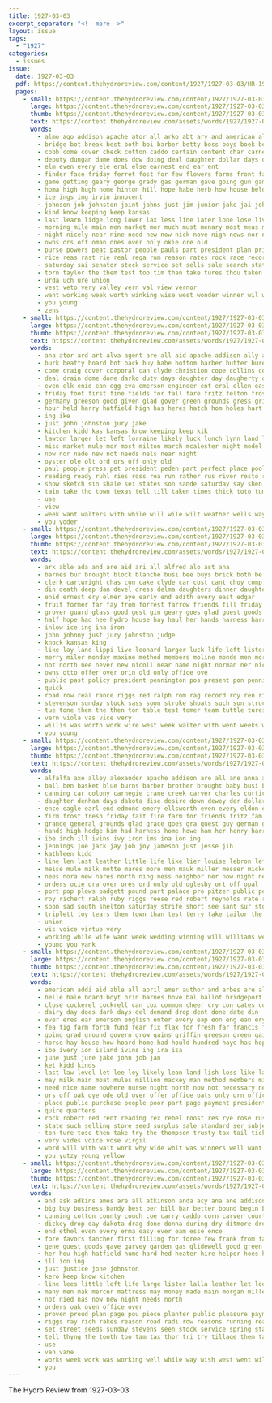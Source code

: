 ```yaml
---
title: 1927-03-03
excerpt_separator: "<!--more-->"
layout: issue
tags:
  - "1927"
categories:
  - issues
issue:
  date: 1927-03-03
  pdf: https://content.thehydroreview.com/content/1927/1927-03-03/HR-1927-03-03.pdf
  pages:
    - small: https://content.thehydroreview.com/content/1927/1927-03-03/small/HR-1927-03-03-01.jpg
      large: https://content.thehydroreview.com/content/1927/1927-03-03/large/HR-1927-03-03-01.jpg
      thumb: https://content.thehydroreview.com/content/1927/1927-03-03/thumbnails/HR-1927-03-03-01.jpg
      text: https://content.thehydroreview.com/assets/words/1927/1927-03-03/HR-1927-03-03-01.txt
      words:
        - almo ago addison apache ator all arko abt ary and american alva acres arbuckle aid are aust arling ask age able ament ast
        - bridge bot break best both boi barber betty boss boys boek bessie born business board brother boy bell bors bill bible bout big bort back barbe but body boone binger ball bills bottle been
        - cobb come cover check cotton caddo certain content char carnegie corn cation clinton creek clear chap city cost class county cecil can christ comment car church cough call canyon churches court cap christians
        - deputy dungan dame does dow doing deal daughter dollar days demand decent done dustin down dark during day desire
        - elm even every ele eral else earnest end ear ent
        - finder face friday ferret fost for few flowers farms front far fee forward fire flood favor fair foot farmer fie felton fath from felt first fees fall fort furnish forty firm forth fruits farm frazier floyd fine
        - game getting geary george grady gas german gave going gun games good grove gall gon grow general gregg given governor greet grace goes
        - homa high hugh home hinton hill hope habe herb how house held her hunting hansford holding hearty hour hesser hall harm had henry hundred hand hydro hurt him hide hut heen head has husbands hever
        - ice ings ing irvin innocent
        - johnson job johnston joint johns just jim junior jake jai john
        - kind know keeping keep kansas
        - last learn lidge long lower lax less line later lone lose live league low looke lead land lies list late lay lynn look lands large lamb lane life lucile light little letter level left
        - morning mile main men market mor much must menary most meas might mention marriage march members many moral mere means mai may matter mcbride mon more miss man
        - night nicely near nine need new now nick nove nigh news nor never nation not ness
        - owns ors off oman ones over only okie ore old
        - purse powers peat pastor people pauls part president plan price public page poe pro preacher pic pon police pinion pound post place policy pay pel present power pick paper
        - rice reas rast rie real rega rum reason rates rock race records roy ring rest reasons
        - saturday sai senator steck service set sells sale search station sur second sunday stock stolen servi snow surprise smiling small sun start sea shorty see school she star state such safe stick sister silence streets son special sermon south sean singles sar sake sides show stay still smith session smoke sincere sheriff sales sin shall
        - torn taylor the them test too tim than take tures thou taken tran tucker thing tax ture ton ten thi takes then troub town
        - urda uch ure union
        - vest veto very valley vern val view vernor
        - want working week worth winking wise west wonder winner wil with wells wife wheat work was will washita while wit wall walk word warning walton
        - you young
        - zens
    - small: https://content.thehydroreview.com/content/1927/1927-03-03/small/HR-1927-03-03-02.jpg
      large: https://content.thehydroreview.com/content/1927/1927-03-03/large/HR-1927-03-03-02.jpg
      thumb: https://content.thehydroreview.com/content/1927/1927-03-03/thumbnails/HR-1927-03-03-02.jpg
      text: https://content.thehydroreview.com/assets/words/1927/1927-03-03/HR-1927-03-03-02.txt
      words:
        - ana ator ard art alva agent are all aid apache addison ally atter appleman and amarillo areas ang adkins
        - burk beatty board bot back buy babe bottom barber butter bureau ben brings baby bergthold belong best band ber bake bur but brown been bill beat bradley buns bry
        - come craig cover corporal can clyde christion cope collins condi cooks col cantrell carver chick colorado con chief county craft carry cosner chatt caraway cost chairs city cake cord chair cann
        - deal drain dome done darko duty days daughter day daugherty dames din drilling down dainty date diamond
        - even elk enid ean egg eva emerson engineer ent eral ellen east
        - friday foot first fine fields for fall fare fritz felton frost freeman few friends frances flow fort favorite fuel frank from faster fisk
        - germany greeson good given glad gover green grounds gress griffin growe grain gaa gave ground gas guest
        - hour held harry hatfield high has heres hatch hom holes hart home hardware hill hons harts how house her harvey har had hoe hinton
        - ing ike
        - just john johnston jury jake
        - kitchen kidd kas kansas know keeping keep kik
        - lawton larger let left lorraine likely luck lunch lynn land lovely long little lowe line last
        - miss market mule mor most milton march mcalester might model mcnary mules mince made mill monday much moody many more maybe money mines meats mattie members miller must marsh
        - now nor nade new not needs nels near night
        - oyster ole olt ord ors off only old
        - paul people press pet president peden part perfect place pool plant plain past pipes pat pot poage per process plett pro present pickles
        - reading ready ruhl ries ross rea run rather rus river resto reason roads roy rinearson ress rough rock ren range raymond ricks raiser ruby rota ridenour
        - show sketch sin shale sei states son sande saturday say shen scotland shales sayre smith six surface seams small sands shed saal sunday such sup speech set special sting she shawnee sisson sell sion simpson school spencer shaft sees sarah sal
        - tain take tho town texas tell till taken times thick toto tum tea ton tam try thelma too taylor the thet talk tay trom theron tom tor team them
        - use
        - view
        - week want walters with while will wile wilt weather wells way well waits water willie world why watch wheat work was worth williams west weatherford went waller
        - you yoder
    - small: https://content.thehydroreview.com/content/1927/1927-03-03/small/HR-1927-03-03-03.jpg
      large: https://content.thehydroreview.com/content/1927/1927-03-03/large/HR-1927-03-03-03.jpg
      thumb: https://content.thehydroreview.com/content/1927/1927-03-03/thumbnails/HR-1927-03-03-03.jpg
      text: https://content.thehydroreview.com/assets/words/1927/1927-03-03/HR-1927-03-03-03.txt
      words:
        - ark able ada and are aid ari all alfred alo ast ana
        - barnes bur brought block blanche busi bee buys brick both belle black begin bertha brand been best bandy brood ball beatty bigger burn big barnum brown business byrum barnard but bridgeport bryan bill bag
        - clerk cartwright chas con cake clyde car cost cant choy comp city clock champlin cea cagg col cook came court cause chiles chick company
        - din death deep dan devel dress delma daughters dinner daughter door depot day dungan duby dooley days doing does daily date
        - enid ernest ery elmer eye early end edith every east edgar
        - fruit former far fay from forrest farrow friends fill friday fork fram for farm fountain foe fed fire fond fost fancy frame foot folks fariss found few ford
        - grover guard glass good gest gin geary goes glad guest goods grove gas
        - half hope had hee hydro house hay haul her hands harness harry hackney him henry head honesty hamilton hines horse home hand hammer hearing hin heath hafey hamme hinton
        - inlow ice ing ina iron
        - john johnny just jury johnston judge
        - knock kansas king
        - like lay land lippi live leonard larger luck life left lister lease lyon lower lot loss leather lefever last lemon
        - merry miler monday maxine method members moline monde men more mile mach manner most mail mckee main magna mitchell mule mares many much made male mary mules mare man must mei moi maybelle milk march miss miller miles
        - not north nee never new nicoll near name night norman ner nicholl nel ned
        - owns otto offer over orin old only office ove
        - public past policy president pennington pos present pon penning part pullen pay people peters press pat place pol
        - quick
        - road row real rance riggs red ralph rom rag record roy ren rian rushing ravel rook
        - stevenson sunday stock sass soon stroke shoats such son struck stove sin sit sister sewing simpson sow street south said stand sen scott springs store saturday shock sun set she staples stay sadie smith special
        - tue tone them the then ton table test tomer team tuttle tures thi tio town than
        - vern viola vas vice very
        - willis was worth work wire west week walter with went weeks will wilson weather well wife weil wisley weatherford winter
        - you young
    - small: https://content.thehydroreview.com/content/1927/1927-03-03/small/HR-1927-03-03-04.jpg
      large: https://content.thehydroreview.com/content/1927/1927-03-03/large/HR-1927-03-03-04.jpg
      thumb: https://content.thehydroreview.com/content/1927/1927-03-03/thumbnails/HR-1927-03-03-04.jpg
      text: https://content.thehydroreview.com/assets/words/1927/1927-03-03/HR-1927-03-03-04.txt
      words:
        - alfalfa axe alley alexander apache addison are all ane anna and ard ari
        - ball ben basket blue burns barber brother brought baby busi brood boys best born bros buy both bessie bassler black brown beach big binder bus bay bors bobby but beams birt beatty
        - canning car colony carnegie crane creek carver charles curtice cecil corn child cope city carmen cleve cedar clyde come criss comes carl cattle county chick champlin collier colorado crissman choice
        - daughter denham days dakota dise desire down dewey der dollar date dinner day duke dus demotte delbert david don
        - ence eagle earl end edmond emery ellsworth even every eldon ent easy eash
        - firm frost fresh friday fait fire farm for friends fritz fam felton fleeman foo first frank fry fine from fails filling frida few fran folks
        - grande general grounds glad grace goes gra guest guy german gas good gone george griffin gallop gus given gordon gar gray groene grain
        - hands high hodge him had harness home howe ham her henry harrow has hom hood heart hammon hern honor harvey hope hesser house herald herford horse hydro herndon
        - ibe inch ill ivins ivy iron ims ina ion ing
        - jennings joe jack jay job joy jameson just jesse jih
        - kathleen kidd
        - line len last leather little life like lier louise lebron left lee land lawton lone lim lister look liss
        - meise mule milk motte mares more men mauk miller messer mickey mis mcquaid marsh martin magnolia mules march mare monday morn mention mon masi meals mcalester morning margret maud mille made mills mackey miss
        - nees nora new nares north ning ness neighbor ner now night news never note
        - orders ocie ora over ores ord only old oglesby ort off opal
        - port pop plows padgett pound part palace pro pitzer public pelle power pullman pope pack pork paper prise prudent pay place per packard potter
        - roy richert ralph ruby riggs reese red robert reynolds rate riding ridge ren rabbit
        - soon sad south shelton saturday strife short see sant sur stockton sorrel sun sylvester station son sons simmons segar stray storm still snow span shines sat spell slow sale sunday song sul strength sell smile smith sunda school special star seth soul spivey sin
        - triplett toy tears them town than test terry take tailor the trip tom tenn thet try ted taylor team thomas
        - union
        - vis voice virtue very
        - working while wife want week wedding winning will williams went weather with wyatt west wesley worth waller watson well weeks weatherford wool william was winter woodward wilson wheel warde
        - young you yank
    - small: https://content.thehydroreview.com/content/1927/1927-03-03/small/HR-1927-03-03-05.jpg
      large: https://content.thehydroreview.com/content/1927/1927-03-03/large/HR-1927-03-03-05.jpg
      thumb: https://content.thehydroreview.com/content/1927/1927-03-03/thumbnails/HR-1927-03-03-05.jpg
      text: https://content.thehydroreview.com/assets/words/1927/1927-03-03/HR-1927-03-03-05.txt
      words:
        - american addi aid able all april amer author and arbes are alls ach amos arm acres acre allen
        - belle bale board boyt brin barnes bove bal ballot bridgeport bulk blood been brings bill bury bring bois black bar barness big buy beas back borne bank buyers buff body buggy business better begun braly but bradley beyor baby
        - close cockerel cockrell can cox common cheer cry con cates cotton call col cock comb cost corn chick carrier cattle cope certain counter courts chief cot
        - dairy day does dark days del demand drop dent done date din
        - ever eres ear emerson english enter every eap eon eng ean ery elmer end elgin eye eakin else early
        - fea fig farm forth fund fear fix flax for fresh far francis front free few first flock fell from full farmer fee face fruit
        - going grad ground govern grow gains griffin greeson green gai gas geary good
        - horse hay house how hoard home had hould hundred haye has hope harness heart hinton held him hydro hodgson henke hold hatfield heger high
        - ibe ivery ion island ivins ing ira isa
        - june just jure jake john job jan
        - ket kidd kinds
        - last law level let lee ley likely lean land lish loss like large leghorn long lite
        - may milk main moat mules million mackey man method members mill mar made many milling market millet miller money middle more must maybe mil most men mckee morgan
        - need nice name nowhere nurse night north now not necessary nee news nor
        - ors off oak oye ode old over offer office oats only orn officer
        - place public purchase people poor part page payment president pen plants profit pack pure process pump piano present post pounds push pro persons price paige pound pair plan pow perse pullen per perfect prairie pay pop pork
        - quire quarters
        - rock robert red rent reading rex rebel roost res rye rose rush reed reasons ratte rates rade rivers rate rawleigh roof raspberry rice route real roy ring raiser rhode
        - state such selling store seed surplus sale standard ser subject self sok shape say smiling sum sumers sorn star setting stock stone sal shall strain study sand sees soon see stover scott stolen sed single shows states seems size sales spring sell smith season sali
        - ton ture tose then take try the thompson trusty tax tail tickle than tobacco terry taylor trace tee them tra
        - very vides voice vose virgil
        - word will with wait work why wide whit was winners well want wheat waste while week write water world white way west wells
        - you yutzy young yellow
    - small: https://content.thehydroreview.com/content/1927/1927-03-03/small/HR-1927-03-03-06.jpg
      large: https://content.thehydroreview.com/content/1927/1927-03-03/large/HR-1927-03-03-06.jpg
      thumb: https://content.thehydroreview.com/content/1927/1927-03-03/thumbnails/HR-1927-03-03-06.jpg
      text: https://content.thehydroreview.com/assets/words/1927/1927-03-03/HR-1927-03-03-06.txt
      words:
        - and ask adkins ames are all atkinson anda acy ana ane addison
        - big buy business bandy best ber bill bar better bound begin been bitterly back bet but bond brothers burner book bros band bulk
        - cunning cotton county couch coe carry caddo corn carver court chairs cash call cogar cousin crane clerk comba come city chair change clar care case can
        - dickey drop day dakota drag done donna during dry ditmore dresser daughter davenport darko
        - end ethel even every erma easy ever eam esse ence
        - fore favors fancher first filling for foree few frank from famous fall fer farmer far front fill free
        - gene guest goods gave garvey garden gas glidewell good green gone gold governor getting grade
        - her hou high hatfield hume hard hed heater hire helper hoes hour home had hydro hamilton hay hope hardware him house haze has held hands harry hail
        - ill ion ing
        - just justice jone johnston
        - kero keep know kitchen
        - line lees little left life large lister lalla leather let look long light lead law
        - many men mak mercer mattress may money made main morgan miller milward march morning miss mexican meals merry man
        - not nied nas now new night needs north
        - orders oak oven office over
        - proven proud plan page pou piece planter public pleasure payment proper part price people pitzer past
        - riggs ray rich rakes reason road radi row reasons running ready rond round
        - set street seeds sunday stevens seen stock service spring state station sun shown styles son short scott saw shanks subject seed sell smit square see stand springs sarvey smith stove she sales shall simmons study schools saturday sale store
        - tell thyng the tooth too tam tax thor tri try tillage them take table town tae
        - use
        - ven vane
        - works week work was working well while way wish west went will walter weatherford with want wood willing
        - you
---
```


The Hydro Review from 1927-03-03

<!--more-->

